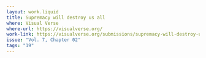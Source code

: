 ```yaml
---
layout: work.liquid
title: Supremacy will destroy us all
where: Visual Verse
where-url: https://visualverse.org/
work-link: https://visualverse.org/submissions/supremacy-will-destroy-us-all/
issue: "Vol. 7, Chapter 02"
tags: "19"
---
```



